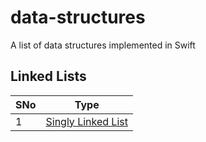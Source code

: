 # data-structures
A list of data structures implemented in Swift

## Linked Lists
| SNo | Type |
| --- | --- |
| 1 | [Singly Linked List](LinkedLists/Swift/SinglyLinkedList.swift) |
